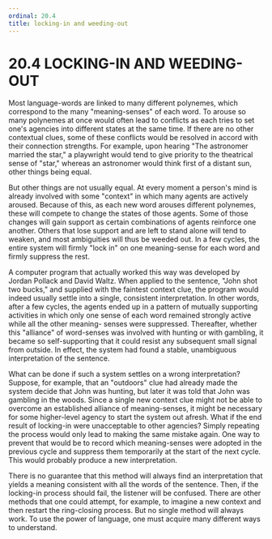 ```yaml
---
ordinal: 20.4
title: locking-in and weeding-out
---
```


# 20.4 LOCKING-IN AND WEEDING-OUT

Most language-words are linked to many different polynemes, which correspond to the many "meaning-senses" of each word. To arouse so many polynemes at once would often lead to conflicts as each tries to set one's agencies into different states at the same time. If there are no other contextual clues, some of these conflicts would be resolved in accord with their connection strengths. For example, upon hearing "The astronomer married the star," a playwright would tend to give priority to the theatrical sense of "star," whereas an astronomer would think first of a distant sun, other things being equal.

But other things are not usually equal. At every moment a person's mind is already involved with some "context" in which many agents are actively aroused. Because of this, as each new word arouses different polynemes, these will compete to change the states of those agents. Some of those changes will gain support as certain combinations of agents reinforce one another. Others that lose support and are left to stand alone will tend to weaken, and most ambiguities will thus be weeded out. In a few cycles, the entire system will firmly "lock in" on one meaning-sense for each word and firmly suppress the rest.

A computer program that actually worked this way was developed by Jordan Pollack and David Waltz. When applied to the sentence, "John shot two bucks," and supplied with the faintest context clue, the program would indeed usually settle into a single, consistent interpretation. In other words, after a few cycles, the agents ended up in a pattern of mutually supporting activities in which only one sense of each word remained strongly active while all the other meaning- senses were suppressed. Thereafter, whether this "alliance" of word-senses was involved with hunting or with gambling, it became so self-supporting that it could resist any subsequent small signal from outside. In effect, the system had found a stable, unambiguous interpretation of the sentence.

What can be done if such a system settles on a wrong interpretation? Suppose, for example, that an "outdoors" clue had already made the system decide that John was hunting, but later it was told that John was gambling in the woods. Since a single new context clue might not be able to overcome an established alliance of meaning-senses, it might be necessary for some higher-level agency to start the system out afresh. What if the end result of locking-in were unacceptable to other agencies? Simply repeating the process would only lead to making the same mistake again. One way to prevent that would be to record which meaning-senses were adopted in the previous cycle and suppress them temporarily at the start of the next cycle. This would probably produce a new interpretation.

There is no guarantee that this method will always find an interpretation that yields a meaning consistent with all the words of the sentence. Then, if the locking-in process should fail, the listener will be confused. There are other methods that one could attempt, for example, to imagine a new context and then restart the ring-closing process. But no single method will always work. To use the power of language, one must acquire many different ways to understand.
